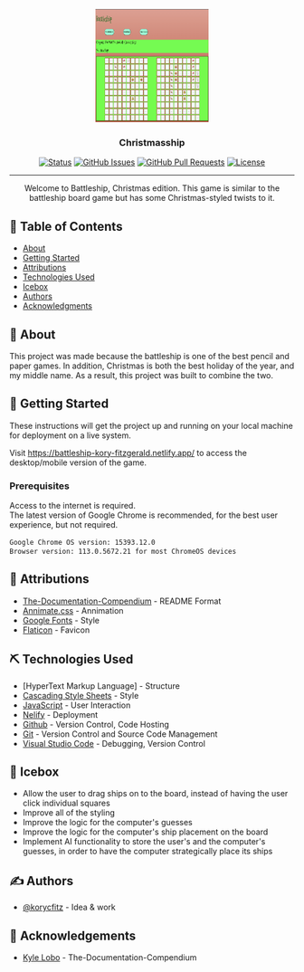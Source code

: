 <p align="center">
  <a href="" rel="noopener">
 <img width=200px height=200px src="./assets/christmas-ship.png" alt="Project logo"></a>
</p>

<h3 align="center">Christmasship</h3>

<div align="center">

[![Status](https://img.shields.io/badge/status-active-success.svg)]()
[![GitHub Issues](https://img.shields.io/github/issues/kylelobo/The-Documentation-Compendium.svg)](https://github.com/korycfitz/Battleship/issues)
[![GitHub Pull Requests](https://img.shields.io/github/issues-pr/kylelobo/The-Documentation-Compendium.svg)](https://github.com/korycfitz/Battleship/pulls)
[![License](https://img.shields.io/github/license/korycfitz/Battleship?style=plastic)](/LICENSE)
</div>

---

<p align="center"> Welcome to Battleship, Christmas edition. This game is similar to the battleship board game but has some Christmas-styled twists to it.
  <br> 
</p>

## 📝 Table of Contents

- [About](#about)
- [Getting Started](#getting_started)
- [Attributions](#attributions)
- [Technologies Used](#⛏️-technologies-used)
- [Icebox](#ice-box)
- [Authors](#authors)
- [Acknowledgments](#acknowledgement)

## 🧐 About <a name = "about"></a>

This project was made because the battleship is one of the best pencil and paper games. In addition, Christmas is both the best holiday of the year, and my middle name. As a result, this project was built to combine the two.

## 🏁 Getting Started <a name = "getting_started"></a>

These instructions will get the project up and running on your local machine for deployment on a live system. <br>

Visit https://battleship-kory-fitzgerald.netlify.app/  to access the desktop/mobile version of the game.

### Prerequisites

Access to the internet is required.<br>
The latest version of Google Chrome is recommended, for the best user experience, but not required.

```
Google Chrome OS version: 15393.12.0
Browser version: 113.0.5672.21 for most ChromeOS devices
```

## 🎈 Attributions <a name="attributions"></a>
- [The-Documentation-Compendium](https://github.com/kylelobo/The-Documentation-Compendium) - README Format
- [Annimate.css](https://cdnjs.cloudflare.com/ajax/libs/animate.css/4.1.1/animate.min.css) - Annimation
- [Google Fonts](https://fonts.google.com/) - Style
- [Flaticon](https://www.flaticon.com/) - Favicon

## ⛏️ Technologies Used <a name = "technologies-used"></a>

- [HyperText Markup Language] - Structure
- [Cascading Style Sheets](https://www.w3.org/Style/CSS/Overview.en.html) - Style
- [JavaScript](https://www.javascript.com/) - User Interaction
- [Nelify](https://app.netlify.com/) - Deployment
- [Github](https://github.com/) - Version Control, Code Hosting
- [Git](https://git-scm.com/) - Version Control and Source Code Management
- [Visual Studio Code](https://code.visualstudio.com/) - Debugging, Version Control

## 🚀 Icebox <a name = "ice-box"></a>

- Allow the user to drag ships on to the board, instead of having the user click individual squares
- Improve all of the styling
- Improve the logic for the computer's guesses
- Improve the logic for the computer's ship placement on the board
- Implement AI functionality to store the user's and the computer's guesses, in order to have the computer strategically place its ships

## ✍️ Authors <a name = "authors"></a>

- [@korycfitz](https://github.com/korycfitz) - Idea & work

## 🎉 Acknowledgements <a name = "acknowledgement"></a>

- [Kyle Lobo](https://github.com/kylelobo/The-Documentation-Compendium) - The-Documentation-Compendium 
